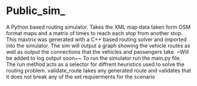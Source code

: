 # Public_sim_
A Python based routing simulator. Takes the XML map data taken form OSM format maps and a matrix of times to reach each stop from another stop. This maxtrix was generated with a C++ based routing solver and imported into the simulator.
The sim will output a graph showing the vehicle routes as well as output the connections that the vehicles and passengers take. ~Will be added to log output soon~~
To run the simulator run the main.py file. 
The run method acts as a selector for diffrent heuristics used to solve the routing problem.
validate_route takes any generated route and validates that it does not break any of the set requierments for the scenario
